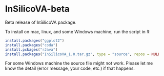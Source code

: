 # InSilicoVA-beta

Beta release of InSilicoVA package.

To install on mac, linux, and some Windows machine, run the script in R

```r
install.packages("ggplot2")
install.packages("coda")
install.pckages("rJava")
install.packages("InSilicoVA_1.0.tar.gz", type = "source", repos = NULL)
```

For some Windows machine the source file might not work. Please let me know the detail (error message, your code, etc.) if that happens.


